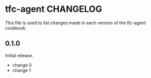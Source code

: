 # tfc-agent CHANGELOG

This file is used to list changes made in each version of the tfc-agent cookbook.

## 0.1.0

Initial release.

- change 0
- change 1
